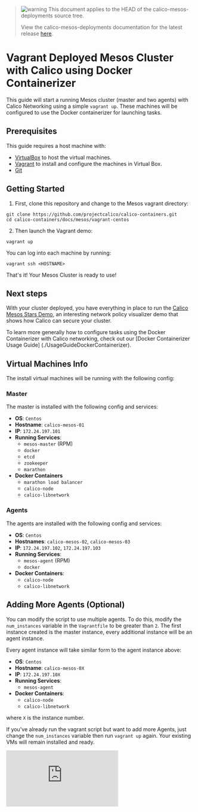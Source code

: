 <!--- master only -->
> ![warning](images/warning.png) This document applies to the HEAD of the calico-mesos-deployments source tree.
>
> View the calico-mesos-deployments documentation for the latest release [here](https://github.com/projectcalico/calico-mesos-deployments/blob/0.27.0%2B2/README.md).
<!--- else
> You are viewing the calico-mesos-deployments documentation for release **release**.
<!--- end of master only -->

# Vagrant Deployed Mesos Cluster with Calico using Docker Containerizer
This guide will start a running Mesos cluster (master and two agents) with Calico Networking using a simple `vagrant up`.
These machines will be configured to use the Docker containerizer for launching tasks.

## Prerequisites
This guide requires a host machine with:

 * [VirtualBox][virtualbox] to host the virtual machines.
 * [Vagrant][vagrant] to install and configure the machines in Virtual Box.
 * [Git](git-scm.com)

## Getting Started
1. First, clone this repository and change to the Mesos vagrant directory:

  ```
  git clone https://github.com/projectcalico/calico-containers.git
  cd calico-containers/docs/mesos/vagrant-centos
  ```

2. Then launch the Vagrant demo:
  ```
  vagrant up
  ```

You can log into each machine by running:
```
vagrant ssh <HOSTNAME>
```

That's it! Your Mesos Cluster is ready to use!

## Next steps

With your cluster deployed, you have everything in place to run the
[Calico Mesos Stars Demo](stars-demo/README.md), an interesting network
policy visualizer demo that shows how Calico can secure your cluster.

To learn more generally how to configure tasks using the Docker Containerizer
with Calico networking, check out our [Docker Containerizer Usage Guide]
(./UsageGuideDockerContainerizer).

## Virtual Machines Info

The install virtual machines will be running with the following config:

### Master
The master is installed with the following config and services:
 * **OS**: `Centos`
 * **Hostname**: `calico-mesos-01`
 * **IP**: `172.24.197.101`
 * **Running Services**:
   * `mesos-master` (RPM)
   * `docker`
   * `etcd`
   * `zookeeper`
   * `marathon`
 * **Docker Containers**
   * `marathon load balancer`
   * `calico-node`
   * `calico-libnetwork`

### Agents
The agents are installed with the following config and services:
 * **OS**: `Centos`
 * **Hostnames**: `calico-mesos-02`, `calico-mesos-03`
 * **IP**: `172.24.197.102`, `172.24.197.103`
 * **Running Services**:
   * `mesos-agent` (RPM)
   * `docker`
 * **Docker Containers**:
   * `calico-node`
   * `calico-libnetwork`

## Adding More Agents (Optional)
You can modify the script to use multiple agents. To do this, modify the `num_instances` variable
in the `Vagrantfile` to be greater than `2`.  The first instance created is the master instance, every 
additional instance will be an agent instance.

Every agent instance will take similar form to the agent instance above:

 * **OS**: `Centos`
 * **Hostname**: `calico-mesos-0X`
 * **IP**: `172.24.197.10X`
 * **Running Services**:
   * `mesos-agent`
 * **Docker Containers**:
   * `calico-node`
   * `calico-libnetwork`

where `X` is the instance number.

If you've already run the vagrant script but want to add more Agents, just
change the `num_instances` variable then run `vagrant up` again.  Your
existing VMs will remain installed and ready.

[virtualbox]: https://www.virtualbox.org/
[vagrant]: https://www.vagrantup.com/
[![Analytics](https://calico-ga-beacon.appspot.com/UA-52125893-3/calico-containers/docs/mesos/DockerizedVagrant.md?pixel)](https://github.com/igrigorik/ga-beacon)
